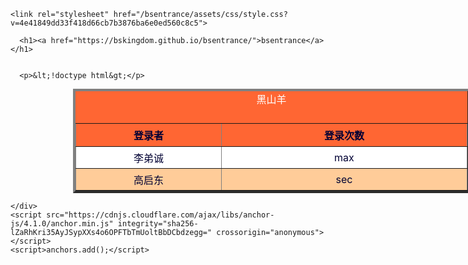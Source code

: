 <!DOCTYPE html>
<html lang="en-US">
  <head>
    <meta charset="UTF-8">
    <meta http-equiv="X-UA-Compatible" content="IE=edge">
    <meta name="viewport" content="width=device-width, initial-scale=1">

<!-- Begin Jekyll SEO tag v2.6.1 -->
<title>bsentrance | 通往新世界的大门</title>
<meta name="generator" content="Jekyll v3.8.5" />
<meta property="og:title" content="bsentrance" />
<meta property="og:locale" content="en_US" />
<meta name="description" content="通往新世界的大门" />
<meta property="og:description" content="通往新世界的大门" />
<link rel="canonical" href="https://bskingdom.github.io/bsentrance/" />
<meta property="og:url" content="https://bskingdom.github.io/bsentrance/" />
<meta property="og:site_name" content="bsentrance" />
<script type="application/ld+json">
{"@type":"WebSite","url":"https://bskingdom.github.io/bsentrance/","headline":"bsentrance","name":"bsentrance","description":"通往新世界的大门","@context":"https://schema.org"}</script>
<!-- End Jekyll SEO tag -->

    <link rel="stylesheet" href="/bsentrance/assets/css/style.css?v=4e41849dd33f418d66cb7b3876ba6e0ed560c8c5">
  </head>
  <body>
    <div class="container-lg px-3 my-5 markdown-body">
      
      <h1><a href="https://bskingdom.github.io/bsentrance/">bsentrance</a></h1>
      

      <p>&lt;!doctype html&gt;</p>
<html>
<head>
<meta http-equiv="Content-Type" content="text/html; charset=utf-8" />
<title>BSKING</title>
<meta charset="gb2312" />
<meta charset="iso-8859-1" />
<style>
caption{
	front-size :13px;
	color:#FFF;
	front-family:"黑体", "宋体";
	padding-bottom:15px;
}
tr{
	front-size:15px;
	background-color:#F63;
	color:#003;
}
th{
	padding:6px;
}
.hui td{
	background-color:#FC9;
}
table{
	width:635px;
	margin-top:0px;
	margin-right:100px;
	margin-bottom:0px;
	margin-left:100px;
	text-align:center;
	background-color:#F63;
	front-size:9pt;
}
td{
	padding:5px;
	background-color:#FFF;
}
tr:hover td{
	background-color:#F93;
}
</style>
</head>
<body background="http://m.qpic.cn/psc?/V12UAMRI2mMdfh/F1H7YF3BXM1Q*sygiHZL4csuTtoZZtVmouhbD26KMCtUrhxkbN9VciMo1pDNV7QTjQuFzts7Uo.b3CvwO97uiwv9w8R2HhFHaF21ot.7A6I!/b&amp;bo=gAKAAYACgAERBzA!&amp;rf=viewer_4">
<table width="635" border="4">
<caption>
黑山羊
</caption>
<tr>

<th width="400">登录者</th><th width="690">登录次数</th>

</tr>
<tr>
<td>李弟诚</td><td>max</td>
</tr>
<tr class="hui">
<td>高启东</td><td>sec</td>
</tr>
</table>

</body>
</html>


      
    </div>
    <script src="https://cdnjs.cloudflare.com/ajax/libs/anchor-js/4.1.0/anchor.min.js" integrity="sha256-lZaRhKri35AyJSypXXs4o6OPFTbTmUoltBbDCbdzegg=" crossorigin="anonymous"></script>
    <script>anchors.add();</script>
    
  </body>
</html>
